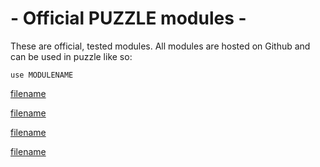 # - Official PUZZLE modules -

These are official, tested modules. All modules are hosted on Github and can be used in puzzle like so:

`use MODULENAME`

<!-- UI -->
[filename](https://raw.githubusercontent.com/puzzlelang/puzzle-catalog/master/modules/ui/Readme.md ':include')

<!-- ELEMENTS -->
[filename](https://raw.githubusercontent.com/puzzlelang/puzzle-catalog/master/modules/elements/Readme.md ':include')

<!-- REST -->
[filename](https://raw.githubusercontent.com/puzzlelang/puzzle-catalog/master/modules/rest/Readme.md ':include')

<!-- API -->
[filename](https://raw.githubusercontent.com/puzzlelang/puzzle-catalog/master/modules/api/Readme.md ':include')
